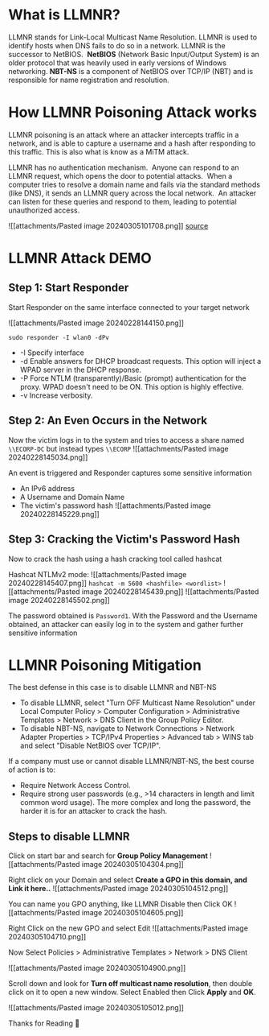 
# What is LLMNR?

LLMNR stands for Link-Local Multicast Name Resolution. LLMNR is used to identify hosts when DNS fails to do so in a network. LLMNR is the successor to NetBIOS.  **NetBIOS** (Network Basic Input/Output System) is an older protocol that was heavily used in early versions of Windows networking. **NBT-NS** is a component of NetBIOS over TCP/IP (NBT) and is responsible for name registration and resolution. 

# How LLMNR Poisoning Attack works

LLMNR poisoning is an attack where an attacker intercepts traffic in a network, and is able to capture a username and a hash after responding to this traffic. This is also what is know as a MiTM attack.

LLMNR has no authentication mechanism.  Anyone can respond to an LLMNR request, which opens the door to potential attacks.  When a computer tries to resolve a domain name and fails via the standard methods (like DNS), it sends an LLMNR query across the local network.  An attacker can listen for these queries and respond to them, leading to potential unauthorized access.

![[attachments/Pasted image 20240305101708.png]]
 [source](https://tcm-sec.com/llmnr-poisoning-and-how-to-prevent-it/)

# LLMNR Attack DEMO

## Step 1: Start Responder

Start Responder on the same interface connected to your target network

![[attachments/Pasted image 20240228144150.png]]

`sudo responder -I wlan0 -dPv`

- -I    Specify interface
- -d   Enable answers for DHCP broadcast requests. This option will inject a WPAD server in the DHCP response.
- -P   Force NTLM (transparently)/Basic (prompt) authentication for the proxy. WPAD doesn't need to be ON. This option is highly effective.
- -v    Increase verbosity.

## Step 2: An Even Occurs in the Network

Now the victim logs in to the system and tries to access a share named `\\ECORP-DC` but instead types `\\ECORP` 
![[attachments/Pasted image 20240228145034.png]]

An event is triggered and Responder captures some sensitive information
- An IPv6 address
- A Username and Domain Name
- The victim's password hash
![[attachments/Pasted image 20240228145229.png]]

## Step 3: Cracking the Victim's Password Hash

Now to crack the hash using a hash cracking tool called hashcat

Hashcat NTLMv2 mode:
![[attachments/Pasted image 20240228145407.png]]
`hashcat -m 5600 <hashfile> <wordlist>`
![[attachments/Pasted image 20240228145439.png]]
![[attachments/Pasted image 20240228145502.png]]

The password obtained is `Password1`. With the Password and the Username obtained, an attacker can easily log in to the system and gather further sensitive information
# LLMNR Poisoning Mitigation  

The best defense in this case is to disable LLMNR and NBT-NS  
- To disable LLMNR, select "Turn OFF Multicast Name Resolution" under Local Computer Policy > Computer Configuration > Administrative Templates > Network > DNS Client in the Group Policy Editor.  
- To disable NBT-NS, navigate to Network Connections > Network Adapter Properties > TCP/IPv4 Properties > Advanced tab > WINS tab and select "Disable NetBIOS over TCP/IP".  
  
If a company must use or cannot disable LLMNR/NBT-NS, the best course of action is to:  
- Require Network Access Control.  
- Require strong user passwords (e.g., >14 characters in length and limit common word usage). The more complex and long the password, the harder it is for an attacker to crack the hash.

## Steps to disable LLMNR

Click on start bar and search for **Group Policy Management**
![[attachments/Pasted image 20240305104304.png]]

Right click on your Domain and select **Create a GPO in this domain, and Link it here..**
![[attachments/Pasted image 20240305104512.png]]

You can name you GPO anything, like LLMNR Disable then Click OK
![[attachments/Pasted image 20240305104605.png]]

Right Click on the new GPO and select Edit
![[attachments/Pasted image 20240305104710.png]]

Now Select Policies > Administrative Templates > Network > DNS Client 

![[attachments/Pasted image 20240305104900.png]]

Scroll down and look for **Turn off multicast name resolution**, then double click on it to open a new window. Select Enabled then Click **Apply** and **OK**.

![[attachments/Pasted image 20240305105012.png]]

Thanks for Reading 👋
